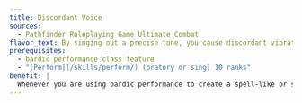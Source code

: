 ```yaml
---
title: Discordant Voice
sources:
  - Pathfinder Roleplaying Game Ultimate Combat
flavor_text: By singing out a precise tone, you cause discordant vibrations to run through allies' weapons.
prerequisites:
  - bardic performance class feature
  - "[Perform](/skills/perform/) (oratory or sing) 10 ranks"
benefit: |
  Whenever you are using bardic performance to create a spell-like or supernatural effect, allies within 30 feet of you deal an extra 1d6 points of sonic damage with successful weapon attacks. This damage stacks with other energy damage a weapon might deal. Projectile weapons bestow this extra damage on their ammunition, but the extra damage is dealt only if the projectile hits a target within 30 feet of you.
---
```


